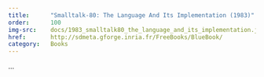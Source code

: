 ```yaml
---
title:      "Smalltalk-80: The Language And Its Implementation (1983)"
order:      100
img-src:    docs/1983_smalltalk80_the_language_and_its_implementation.jpg
href:       http://sdmeta.gforge.inria.fr/FreeBooks/BlueBook/
category:   Books
---
```

...